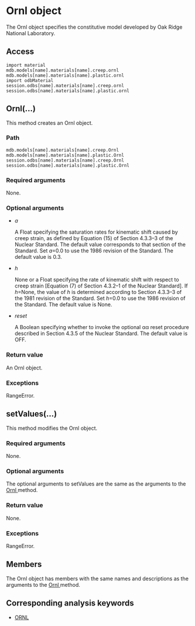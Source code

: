 # Ornl object

The Ornl object specifies the constitutive model developed by Oak Ridge National Laboratory.

## Access

```
import material
mdb.models[name].materials[name].creep.ornl
mdb.models[name].materials[name].plastic.ornl
import odbMaterial
session.odbs[name].materials[name].creep.ornl
session.odbs[name].materials[name].plastic.ornl
```

## Ornl(...)



This method creates an Ornl object.



### Path

```
mdb.models[name].materials[name].creep.Ornl
mdb.models[name].materials[name].plastic.Ornl
session.odbs[name].materials[name].creep.Ornl
session.odbs[name].materials[name].plastic.Ornl
```

### Required arguments

None.

### Optional arguments

- *a*

  A Float specifying the saturation rates for kinematic shift caused by creep strain, as defined by Equation (15) of Section 4.3.3–3 of the Nuclear Standard. The default value corresponds to that section of the Standard. Set *a*=0.0 to use the 1986 revision of the Standard. The default value is 0.3.

- *h*

  None or a Float specifying the rate of kinematic shift with respect to creep strain [Equation (7) of Section 4.3.2–1 of the Nuclear Standard]. If *h*=None, the value of *h* is determined according to Section 4.3.3–3 of the 1981 revision of the Standard. Set *h*=0.0 to use the 1986 revision of the Standard. The default value is None.

- *reset*

  A Boolean specifying whether to invoke the optional αα reset procedure described in Section 4.3.5 of the Nuclear Standard. The default value is OFF.

### Return value

An Ornl object.

### Exceptions

RangeError.



## setValues(...)



This method modifies the Ornl object.



### Required arguments

None.

### Optional arguments

The optional arguments to setValues are the same as the arguments to the [Ornl ](https://help.3ds.com/2022/english/DSSIMULIA_Established/SIMACAEKERRefMap/simaker-c-ornlpyc.htm?ContextScope=all#simaker-ornlornlpyc)method.

### Return value

None.

### Exceptions

RangeError.



## Members

The Ornl object has members with the same names and descriptions as the arguments to the [Ornl ](https://help.3ds.com/2022/english/DSSIMULIA_Established/SIMACAEKERRefMap/simaker-c-ornlpyc.htm?ContextScope=all#simaker-ornlornlpyc)method.



## Corresponding analysis keywords

- [ORNL](https://help.3ds.com/2022/english/DSSIMULIA_Established/SIMACAEKEYRefMap/simakey-r-ornl.htm?ContextScope=all#simakey-r-ornl)
